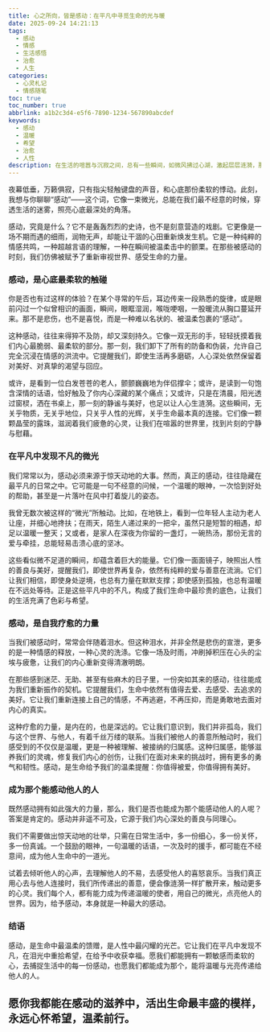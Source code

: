 ```yaml
---
title: 心之所向，皆是感动：在平凡中寻觅生命的光与暖
date: 2025-09-24 14:21:13
tags:
  - 感动
  - 情感
  - 生活感悟
  - 治愈
  - 人生
categories:
  - 心灵札记
  - 情感随笔
toc: true
toc_number: true
abbrlink: a1b2c3d4-e5f6-7890-1234-567890abcdef
keywords:
  - 感动
  - 温暖
  - 希望
  - 治愈
  - 人性
description: 在生活的喧嚣与沉寂之间，总有一些瞬间，如微风拂过心湖，激起层层涟漪，那便是感动。它不是惊天动地的壮举，而是平凡日常里不期而遇的温柔，是人与人之间最真挚的情感连接。本文将带你一同探寻感动的力量，感受它如何疗愈心灵，点亮希望，并激励我们成为传递温暖的使者。
---
```


夜幕低垂，万籁俱寂，只有指尖轻触键盘的声音，和心底那份柔软的悸动。此刻，我想与你聊聊“感动”——这个词，它像一束微光，总能在我们最不经意的时候，穿透生活的迷雾，照亮心底最深处的角落。

感动，究竟是什么？它不是轰轰烈烈的史诗，也不是刻意营造的戏剧。它更像是一场不期而遇的细雨，润物无声，却能让干涸的心田重新焕发生机。它是一种纯粹的情感共鸣，一种超越言语的理解，一种在瞬间被温柔击中的颤栗。在那些被感动的时刻，我们仿佛被赋予了重新审视世界、感受生命的力量。

### 感动，是心底最柔软的触碰

你是否也有过这样的体验？在某个寻常的午后，耳边传来一段熟悉的旋律，或是眼前闪过一个似曾相识的画面，瞬间，眼眶湿润，喉咙哽咽，一股暖流从胸口蔓延开来。那不是悲伤，也不是喜悦，而是一种难以名状的、被温柔包裹的“感动”。

这种感动，往往来得猝不及防，却又深刻持久。它像一双无形的手，轻轻抚摸着我们内心最脆弱、最柔软的部分。那一刻，我们卸下了所有的防备和伪装，允许自己完全沉浸在情感的洪流中。它提醒我们，即使生活再多磨砺，人心深处依然保留着对美好、对真挚的渴望与回应。

或许，是看到一位白发苍苍的老人，颤颤巍巍地为伴侣撑伞；或许，是读到一句饱含深情的话语，恰好触及了你内心深藏的某个痛点；又或许，只是在清晨，阳光透过窗棂，洒在书桌上，那一刻的静谧与美好，也足以让人心生涟漪。这些瞬间，无关乎物质，无关乎地位，只关乎人性的光辉，关乎生命最本真的连接。它们像一颗颗晶莹的露珠，滋润着我们疲惫的心灵，让我们在喧嚣的世界里，找到片刻的宁静与慰藉。

### 在平凡中发现不凡的微光

我们常常以为，感动必须来源于惊天动地的大事。然而，真正的感动，往往隐藏在最平凡的日常之中。它可能是一句不经意的问候，一个温暖的眼神，一次恰到好处的帮助，甚至是一片落叶在风中打着旋儿的姿态。

我曾无数次被这样的“微光”所触动。比如，在地铁上，看到一位年轻人主动为老人让座，并细心地搀扶；在雨天，陌生人递过来的一把伞，虽然只是短暂的相遇，却足以温暖一整天；又或者，是家人在深夜为你留的一盏灯，一碗热汤，那份无言的爱与牵挂，总能轻易击溃心底的坚冰。

这些看似微不足道的瞬间，却蕴含着巨大的能量。它们像一面面镜子，映照出人性的善良与美好，提醒我们，即使世界再复杂，依然有纯粹的爱与善意在流淌。它们让我们相信，即使身处逆境，也总有力量在默默支撑；即使感到孤独，也总有温暖在不远处等待。正是这些平凡中的不凡，构成了我们生命中最珍贵的底色，让我们的生活充满了色彩与希望。

### 感动，是自我疗愈的力量

当我们被感动时，常常会伴随着泪水。但这种泪水，并非全然是悲伤的宣泄，更多的是一种情感的释放，一种心灵的洗涤。它像一场及时雨，冲刷掉积压在心头的尘埃与疲惫，让我们的内心重新变得清澈明朗。

在那些感到迷茫、无助、甚至有些麻木的日子里，一份突如其来的感动，往往能成为我们重新振作的契机。它提醒我们，生命中依然有值得去爱、去感受、去追求的美好。它让我们重新连接上自己的情感，不再逃避，不再压抑，而是勇敢地去面对内心的真实。

这种疗愈的力量，是内在的，也是深远的。它让我们意识到，我们并非孤岛，我们与这个世界、与他人，有着千丝万缕的联系。当我们被他人的善意所触动时，我们感受到的不仅仅是温暖，更是一种被理解、被接纳的归属感。这种归属感，能够滋养我们的灵魂，修复我们内心的创伤，让我们在面对未来的挑战时，拥有更多的勇气和韧性。感动，是生命给予我们的温柔提醒：你值得被爱，你值得拥有美好。

### 成为那个能感动他人的人

既然感动拥有如此强大的力量，那么，我们是否也能成为那个能感动他人的人呢？答案是肯定的。感动并非遥不可及，它源于我们内心深处的善良与同理心。

我们不需要做出惊天动地的壮举，只需在日常生活中，多一份细心，多一份关怀，多一份真诚。一个鼓励的眼神，一句温暖的话语，一次及时的援手，都可能在不经意间，成为他人生命中的一道光。

试着去倾听他人的心声，去理解他人的不易，去感受他人的喜怒哀乐。当我们真正用心去与他人连接时，我们所传递出的善意，便会像涟漪一样扩散开来，触动更多的心灵。我们每个人，都有能力成为传递温暖的使者，用自己的微光，点亮他人的世界。因为，给予感动，本身就是一种最大的感动。

### 结语

感动，是生命中最温柔的馈赠，是人性中最闪耀的光芒。它让我们在平凡中发现不凡，在泪光中重拾希望，在给予中收获幸福。愿我们都能拥有一颗敏感而柔软的心，去捕捉生活中的每一份感动，也愿我们都能成为那个，能将温暖与光亮传递给他人的人。

愿你我都能在感动的滋养中，活出生命最丰盛的模样，永远心怀希望，温柔前行。
---